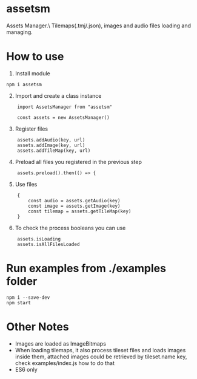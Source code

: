 # assetsm
Assets Manager.\ 
Tilemaps(.tmj/.json), images and audio files loading and managing.

# How to use
1. Install module
```
npm i assetsm
```
2. Import and create a class instance
```
    import AssetsManager from "assetsm"

    const assets = new AssetsManager()
```
3. Register files
```
    assets.addAudio(key, url)
    assets.addImage(key, url)
    assets.addTileMap(key, url)
```
4. Preload all files you registered in the previous step
```
    assets.preload().then(() => {
```
5. Use files
```
    {
        const audio = assets.getAudio(key)
        const image = assets.getImage(key)
        const tilemap = assets.getTileMap(key)
    }
```
6. To check the process booleans you can use
```
    assets.isLoading
    assets.isAllFilesLoaded
```
# Run examples from ./examples folder
```
npm i --save-dev
npm start
```
# Other Notes

* Images are loaded as ImageBitmaps
* When loading tilemaps, it also process tileset files and loads images inside them, attached images could be retrieved by tileset.name key, check examples/index.js how to do that
* ES6 only
